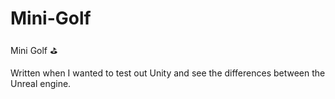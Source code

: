 # Mini-Golf
Mini Golf ⛳️ 

Written when I wanted to test out Unity and see the differences between the Unreal engine.
